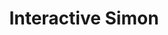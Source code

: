---
slug: interactive-simon
title: Interactive Simon
description: "Interactive Simon is an exciting online game. Play for free directly in your browser!"
icon: /images/new_mods/Interactive Simon.png
url: https://scratch.mit.edu/projects/1079870667/embed
previewImage: /images/new_mods/Interactive Simon.png
type: new mods

# SEO配置
seo:
  title: "Interactive Simon - Play Free Online Game | Fun Browser Games"
  description: "Interactive Simon - Play this fun online game for free in your browser. No download required!"
  ogImage: "/images/new_mods/Interactive Simon.png"
  keywords: "interactive-simon, online game, browser game, free game, new mods game, play online"

videoUrls:
  - https://www.youtube.com/embed/example1
  - https://www.youtube.com/embed/example2

whyPlay:
  title: "Why Play Interactive Simon?"
  items:
    - "Immersive Gameplay: Interactive Simon offers an engaging and immersive gaming experience that will keep you entertained for hours"
    - "Challenging Levels: Test your skills with increasingly difficult challenges and obstacles"
    - "Beautiful Graphics: Enjoy stunning visuals and smooth animations that bring the game world to life"
    - "Regular Updates: New content and features are added regularly to keep the game fresh and exciting"
    - "Free to Play: Experience all the fun without spending a penny"
    - "Community Features: Connect with other players, share strategies, and compete for high scores"
    - "Cross-Platform: Play on any device with a web browser, no downloads required"

features:
  title: "Key Features of Interactive Simon"
  image: "/images/new_mods/Interactive Simon.png"
  items:
    - "Intuitive Controls: Easy to learn controls make Interactive Simon accessible for players of all skill levels"
    - "Multiple Game Modes: Enjoy various gameplay options that provide different challenges and experiences"
    - "Character Customization: Personalize your gaming experience with unique characters and items"
    - "Achievement System: Complete special tasks to earn rewards and recognition"
    - "Leaderboards: Compete with players worldwide and see who can achieve the highest scores"

characteristics:
  title: "Game Characteristics"
  image: "/images/new_mods/Interactive Simon.png"
  items:
    - "Genre: New mods game with elements of strategy and skill"
    - "Difficulty: Suitable for both casual gamers and those seeking a challenge"
    - "Play Time: Quick sessions or extended gameplay, depending on your preference"
    - "Art Style: Vibrant and engaging visuals that enhance the gaming experience"
    - "Sound Design: Immersive audio that complements the gameplay perfectly"

info: "Interactive Simon is an exciting online game that offers players a unique and engaging gaming experience. With its intuitive controls, stunning visuals, and challenging gameplay, Interactive Simon provides hours of entertainment for players of all ages and skill levels. Whether you're looking for a quick gaming session during a break or an extended play session, Interactive Simon delivers an immersive experience that will keep you coming back for more. The game features multiple levels of increasing difficulty, ensuring that players are constantly challenged as they progress. With regular updates adding new content and features, Interactive Simon remains fresh and exciting, providing endless entertainment options for its growing community of players."

howToPlayIntro: "Welcome to Interactive Simon! This guide will walk you through the basics and help you master the game. Whether you're a beginner or looking to improve your skills, these tips and instructions will enhance your gaming experience."

howToPlaySteps:
  - title: "Getting Started"
    description: "Begin your Interactive Simon adventure by familiarizing yourself with the controls. Use your keyboard or mouse to navigate through the game interface. The tutorial will guide you through the basic mechanics and help you understand the objectives."
  - title: "Understanding the Objectives"
    description: "In Interactive Simon, your main goal is to progress through levels by completing specific objectives. Each level presents unique challenges that require different strategies and approaches."
  - title: "Mastering the Controls"
    description: "Practice using the controls to improve your precision and reaction time. Interactive Simon requires quick reflexes and strategic thinking to overcome obstacles and defeat opponents."
  - title: "Utilizing Power-ups"
    description: "Collect power-ups throughout the game to enhance your abilities and overcome difficult challenges. Each power-up offers unique advantages that can be crucial for success."
  - title: "Developing Strategies"
    description: "As you progress in Interactive Simon, develop effective strategies for different scenarios. Analyze patterns, anticipate challenges, and adapt your approach to maximize your performance."

faq:
  title: "Frequently Asked Questions about Interactive Simon"
  items:
    - question: "Is Interactive Simon free to play?"
      answer: "Yes, Interactive Simon is completely free to play directly in your web browser. No downloads or purchases are required to enjoy the full game experience."
    - question: "Can I play Interactive Simon on mobile devices?"
      answer: "Yes, Interactive Simon is optimized for both desktop and mobile play. You can enjoy the game on any device with a web browser and internet connection."
    - question: "Are there any in-game purchases?"
      answer: "While Interactive Simon is free to play, there may be optional in-game purchases available for cosmetic items or additional features that don't affect core gameplay."
    - question: "How often is Interactive Simon updated?"
      answer: "The developers regularly update Interactive Simon with new content, features, and improvements based on player feedback and game performance."
    - question: "Can I play Interactive Simon offline?"
      answer: "Currently, Interactive Simon requires an internet connection to play as it's a browser-based online game."
    - question: "Is Interactive Simon suitable for children?"
      answer: "Yes, Interactive Simon is designed to be family-friendly and suitable for players of all ages."
    - question: "How do I report bugs or issues?"
      answer: "If you encounter any problems while playing Interactive Simon, you can report them through the game's support page or contact the developers directly through their website."
    - question: "Still Have Questions?"
      answer: "If you have additional questions about Interactive Simon that aren't covered in this FAQ, please visit our support center or contact our customer service team for assistance."
---